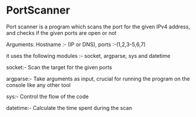 # PortScanner
Port scanner is a program which scans the port for the given IPv4 address, and checks if the given ports are open or not

Arguments: Hostname :- (IP or DNS), ports :-(1,2,3-5,6,7)

it uses the following modules :- socket, argparse, sys and datetime

socket:- Scan the target for the given ports

argparse:- Take arguments as input, crucial for running the program on the console like any other tool

sys:- Control the flow of the code

datetime:- Calculate the time spent during the scan
